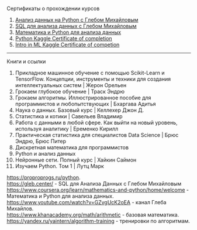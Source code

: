 Сертификаты о прохождении курсов

01. [Анализ данных на Python c Глебом Михайловым](https://github.com/ArtyKrafty/Data_science_projects/blob/main/certificates/python.pdf)
02. [SQL для анализа данных с Глебом Михайловым](https://github.com/ArtyKrafty/Data_science_projects/blob/main/certificates/sql.pdf)
03. [Математика и Python для анализа данных](https://github.com/ArtyKrafty/Data_science_projects/blob/main/certificates/Math_and_linear.pdf)
04. [Python Kaggle Certificate of completion](https://github.com/ArtyKrafty/Data_science_projects/blob/main/certificates/Artem%20Solomko%20-%20Python.png)
05. [Intro in ML Kaggle Certificate of competion](https://github.com/ArtyKrafty/Data_science_projects/blob/main/certificates/Artem%20Solomko%20-%20Intro%20to%20Machine%20Learning.png)

___

Книги и ссылки

01. Прикладное машинное обучение с помощью Scikit-Learn и TensorFlow. Концепции, инструменты и техники для создания интеллектуальных систем | Жерон Орельен
02. Грокаем глубокое обучение | Траск Эндрю
03. Грокаем алгоритмы. Иллюстрированное пособие для программистов и любопытствующих | Бхаргава Адитья
04. Наука о данных. Базовый курс | Келлехер Джон Д.
05. Статистика и котики | Савельев Владимир
06. Работа с данными в любой сфере. Как выйти на новый уровень, используя аналитику | Еременко Кирилл
07. Практическая статистика для специалистов Data Science | Брюс Эндрю, Брюс Питер
08. Дискретная математика для программистов
09. Python и анализ данных
10. Нейронные сети. Полный курс | Хайкин Саймон
11. Изучаем Python. Том 1 | Лутц Марк

https://proproprogs.ru/python.  
https://gleb.center/ - SQL для Анализа Данных с Глебом Михайловым  
https://www.coursera.org/learn/mathematics-and-python/home/welcome - Математика и Python для анализа данных. 
https://www.youtube.com/watch?v=GZvgUcK2oEA - канал Глеба Михайлов.   
https://www.khanacademy.org/math/arithmetic - базовая математика.   
https://yandex.ru/yaintern/algorithm-training - тренировки по алгоритмам.   

